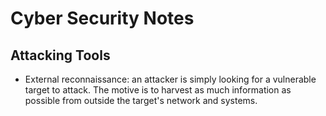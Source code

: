 # Cyber Security Notes

## Attacking Tools
* External reconnaissance: an attacker is simply looking for a vulnerable target to attack. The motive is to harvest as much information as possible from outside the target's network and systems.
